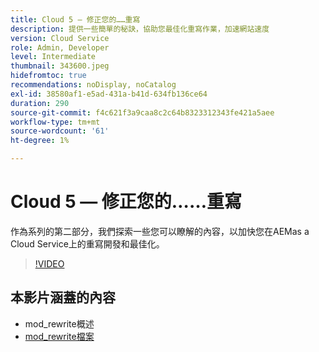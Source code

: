 ```yaml
---
title: Cloud 5 — 修正您的……重寫
description: 提供一些簡單的秘訣，協助您最佳化重寫作業，加速網站速度
version: Cloud Service
role: Admin, Developer
level: Intermediate
thumbnail: 343600.jpeg
hidefromtoc: true
recommendations: noDisplay, noCatalog
exl-id: 38580af1-e5ad-431a-b41d-634fb136ce64
duration: 290
source-git-commit: f4c621f3a9caa8c2c64b8323312343fe421a5aee
workflow-type: tm+mt
source-wordcount: '61'
ht-degree: 1%

---
```


# Cloud 5 — 修正您的……重寫

作為系列的第二部分，我們探索一些您可以瞭解的內容，以加快您在AEMas a Cloud Service上的重寫開發和最佳化。

>[!VIDEO](https://video.tv.adobe.com/v/343600?quality=12&learn=on)

## 本影片涵蓋的內容

+ mod_rewrite概述
+ [mod_rewrite檔案](https://httpd.apache.org/docs/current/mod/mod_rewrite.html)
